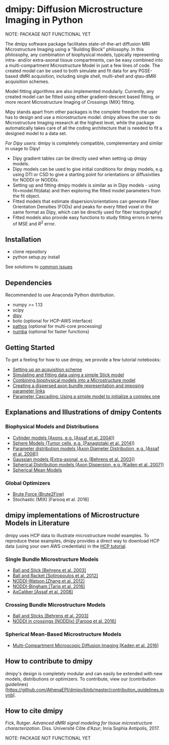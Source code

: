 # dmipy: Diffusion Microstructure Imaging in Python
NOTE: PACKAGE NOT FUNCTIONAL YET

The dmipy software package facilitates state-of-the-art diffusion MRI Microstructure Imaging using a "Building Block" philosophy. In this philosophy, any combination of biophysical models, typically representing intra- and/or extra-axonal tissue compartments, can be easy combined into a multi-compartment Microstructure Model in just a few lines of code. The created model can be used to both simulate and fit data for any PGSE-based dMRI acquisition, including single shell, multi-shell and qtau-dMRI acquisition schemes.

Model fitting algorithms are also implemented modularly. Currently, any created model can be fitted using either gradient-descent based fitting, or more recent Microstructure Imaging of Crossings (MIX) fitting.

Mipy stands apart from other packages is the complete freedom the user has to design and use a microstructure model. dmipy allows the user to do Microstructure Imaging research at the highest level, while the package automatically takes care of all the coding architecture that is needed to fit a designed model to a data set.

*For Dipy users*: dmipy is completely compatible, complementary and similar in usage to Dipy!
- Dipy gradient tables can be directly used when setting up dmipy models.
- Dipy models can be used to give initial conditions for dmipy models, e.g. using DTI or CSD to give a starting point for orientations or diffusivities for NODDI or NODDIx.
- Setting up and fitting dmipy models is similar as in Dipy models - using fit=model.fit(data) and then exploring the fitted model parameters from the fit object.
- Fitted models that estimate dispersion/orientations can generate Fiber Orientation Densities (FODs) and peaks for every fitted voxel in the same format as Dipy, which can be directly used for fiber tractography!
- Fitted models also provide easy functions to study fitting errors in terms of MSE and $R^2$ error.

## Installation
- clone repository
- python setup.py install

See solutions to [common issues](https://github.com/AthenaEPI/mipy/blob/master/common_issues.md)
## Dependencies
Recommended to use Anaconda Python distribution.
- numpy >= 1.13
- scipy
- [dipy](http://nipy.org/dipy/)
- boto (optional for HCP-AWS interface)
- [pathos](https://pypi.python.org/pypi/pathos) (optional for multi-core processing)
- [numba](https://numba.pydata.org/) (optional for faster functions)

## Getting Started
To get a feeling for how to use dmipy, we provide a few tutorial notebooks:
- [Setting up an acquisition scheme](https://github.com/AthenaEPI/mipy/blob/master/examples/tutorial_setting_up_acquisition_scheme.ipynb)
- [Simulating and fitting data using a simple Stick model](https://github.com/AthenaEPI/mipy/blob/master/examples/tutorial_simulating_and_fitting_using_a_simple_model.ipynb)
- [Combining biophysical models into a Microstructure model](https://github.com/AthenaEPI/mipy/blob/master/examples/tutorial_combining_biophysical_models_into_microstructure_model.ipynb)
- [Creating a dispersed axon bundle representation and imposing parameter links](https://github.com/AthenaEPI/mipy/blob/master/examples/tutorial_imposing_parameter_links.ipynb)
- [Parameter Cascading: Using a simple model to initialize a complex one](https://github.com/AthenaEPI/mipy/blob/master/examples/tutorial_parameter_cascading_and_simulating_nd_datasets.ipynb)

## Explanations and Illustrations of dmipy Contents
### Biophysical Models and Distributions
- [Cylinder models (Axons, e.g. [Assaf et al. 2004])](https://github.com/AthenaEPI/mipy/blob/master/examples/example_cylinder_models.ipynb)
- [Sphere Models (Tumor cells, e.g. [Panagiotaki et al. 2014])](https://github.com/AthenaEPI/mipy/blob/master/examples/example_sphere_models.ipynb)
- [Parameter distribution models (Axon Diameter Distribution, e.g. [Assaf et al. 2008])](https://github.com/AthenaEPI/mipy/blob/master/examples/example_diameter_distributions.ipynb)
- [Gaussian models (Extra-axonal, e.g. [Behrens et al. 2003])](https://github.com/AthenaEPI/mipy/blob/master/examples/example_gaussian_models.ipynb)
- [Spherical Distribution models (Axon Dispersion, e.g. [Kaden et al. 2007])](https://github.com/AthenaEPI/mipy/blob/master/examples/example_watson_bingham.ipynb)
- [Spherical Mean Models](https://github.com/AthenaEPI/mipy/blob/master/examples/example_spherical_mean_models.ipynb)
### Global Optimizers
- [Brute Force (Brute2Fine)](https://github.com/AthenaEPI/dmipy/blob/master/examples/example_brute_force_optimization.ipynb)
- Stochastic (MIX) [Farooq et al. 2016]
## dmipy implementations of Microstructure Models in Literature
dmipy uses HCP data to illustrate microstructure model examples. To reproduce these examples, dmipy provides a direct way to download HCP data (using your own AWS credentials) in the [HCP tutorial](https://github.com/AthenaEPI/mipy/blob/master/examples/tutorial_human_connectome_project_aws.ipynb).
### Single Bundle Microstructure Models
- [Ball and Stick [Behrens et al. 2003]](https://github.com/AthenaEPI/mipy/blob/master/examples/example_ball_and_stick.ipynb)
- [Ball and Racket [Sotiropoulos et al. 2012]](https://github.com/AthenaEPI/mipy/blob/master/examples/example_ball_and_racket.ipynb)
- [NODDI-Watson [Zhang et al. 2012]](https://github.com/AthenaEPI/mipy/blob/master/examples/example_noddi_watson.ipynb)
- [NODDI-Bingham [Tariq et al. 2016]](https://github.com/AthenaEPI/mipy/blob/master/examples/example_noddi_bingham.ipynb)
- [AxCaliber [Assaf et al. 2008]](https://github.com/AthenaEPI/mipy/blob/master/examples/example_axcaliber.ipynb)

### Crossing Bundle Microstructure Models
- [Ball and Sticks [Behrens et al. 2003]](https://github.com/AthenaEPI/mipy/blob/master/examples/example_ball_and_sticks.ipynb)
- [NODDI in crossings (NODDIx) [Farooq et al. 2016]](https://github.com/AthenaEPI/mipy/blob/master/examples/example_mix_microstructure_imaging_in_crossings.ipynb)
### Spherical Mean-Based Microstructure Models
- [Multi-Compartment Microscopic Diffusion Imaging [Kaden et al. 2016]](https://github.com/AthenaEPI/mipy/blob/master/examples/example_multi_compartment_spherical_mean_technique.ipynb)

## How to contribute to dmipy
dmipy's design is completely modular and can easily be extended with new models, distributions or optimizers. To contribute, view our (contribution guidelines)[https://github.com/AthenaEPI/dmipy/blob/master/contribution_guidelines.ipynb].
## How to cite dmipy
Fick, Rutger. *Advanced dMRI signal modeling for tissue microstructure characterization*. Diss. Université Côte d'Azur; Inria Sophia Antipolis, 2017.

NOTE: PACKAGE NOT FUNCTIONAL YET
